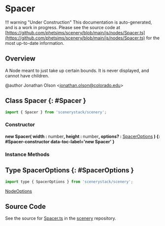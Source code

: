 # Spacer

!!! warning "Under Construction"
    This documentation is auto-generated, and is a work in progress. Please see the source code at
    [https://github.com/phetsims/scenery/blob/main/js/nodes/Spacer.ts](https://github.com/phetsims/scenery/blob/main/js/nodes/Spacer.ts) for the most up-to-date information.

## Overview

A Node meant to just take up certain bounds. It is never displayed, and cannot have children.

@author Jonathan Olson &lt;jonathan.olson@colorado.edu&gt;

## Class Spacer {: #Spacer }


```js
import { Spacer } from 'scenerystack/scenery';
```
### Constructor

#### new Spacer( width : <span style="font-weight: 400;"><span style="color: hsla(calc(var(--md-hue) + 180deg),80%,40%,1);">number</span></span>, height : <span style="font-weight: 400;"><span style="color: hsla(calc(var(--md-hue) + 180deg),80%,40%,1);">number</span></span>, options? : <span style="font-weight: 400;">[SpacerOptions](../scenery/Spacer.md#SpacerOptions)</span> ) {: #Spacer-constructor data-toc-label='new Spacer' }

### Instance Methods





## Type SpacerOptions {: #SpacerOptions }


```js
import type { SpacerOptions } from 'scenerystack/scenery';
```


[NodeOptions](../scenery/Node.md#NodeOptions)



## Source Code

See the source for [Spacer.ts](https://github.com/phetsims/scenery/blob/main/js/nodes/Spacer.ts) in the [scenery](https://github.com/phetsims/scenery) repository.
